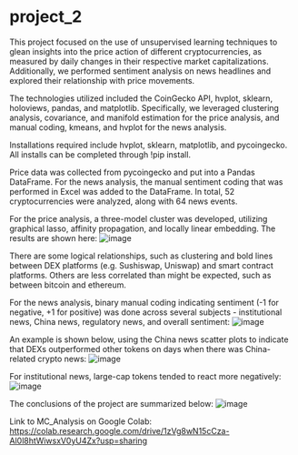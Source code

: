# project_2

This project focused on the use of unsupervised learning techniques to glean insights into the price action of different cryptocurrencies, as measured by daily changes in their respective market capitalizations. Additionally, we performed sentiment analysis on news headlines and explored their relationship with price movements.

The technologies utilized included the CoinGecko API, hvplot, sklearn, holoviews, pandas, and matplotlib. Specifically, we leveraged clustering analysis, covariance, and manifold estimation for the price analysis, and manual coding, kmeans, and hvplot for the news analysis.

Installations required include hvplot, sklearn, matplotlib, and pycoingecko. All installs can be completed through !pip install.

Price data was collected from pycoingecko and put into a Pandas DataFrame. For the news analysis, the manual sentiment coding that was performed in Excel was added to the DataFrame. In total, 52 cryptocurrencies were analyzed, along with 64 news events.

For the price analysis, a three-model cluster was developed, utilizing graphical lasso, affinity propagation, and locally linear embedding. The results are shown here:
![image](https://user-images.githubusercontent.com/85848524/137645319-c61f37e4-65a8-412d-bf9e-de395e4ecf40.png)

There are some logical relationships, such as clustering and bold lines between DEX platforms (e.g. Sushiswap, Uniswap) and smart contract platforms. Others are less correlated than might be expected, such as between bitcoin and ethereum.

For the news analysis, binary manual coding indicating sentiment (-1 for negative, +1 for positive) was done across several subjects - institutional news, China news, regulatory news, and overall sentiment:
![image](https://user-images.githubusercontent.com/85848524/137645682-e13d72ac-e544-4409-b0fe-46fb125a84d4.png)

An example is shown below, using the China news scatter plots to indicate that DEXs outperformed other tokens on days when there was China-related crypto news:
![image](https://user-images.githubusercontent.com/85848524/137645744-58c22ccb-7e0e-48bb-b574-222d0c06dff7.png)

For institutional news, large-cap tokens tended to react more negatively:
![image](https://user-images.githubusercontent.com/85848524/137645796-8d873e3b-2f61-43eb-b6b4-4da2e5e44e33.png)

The conclusions of the project are summarized below:
![image](https://user-images.githubusercontent.com/85848524/137646412-b5323670-6b25-4769-9cb4-1f5c342ce83a.png)


Link to MC_Analysis on Google Colab: https://colab.research.google.com/drive/1zVg8wN15cCza-Al0l8htWiwsxV0yU4Zx?usp=sharing
